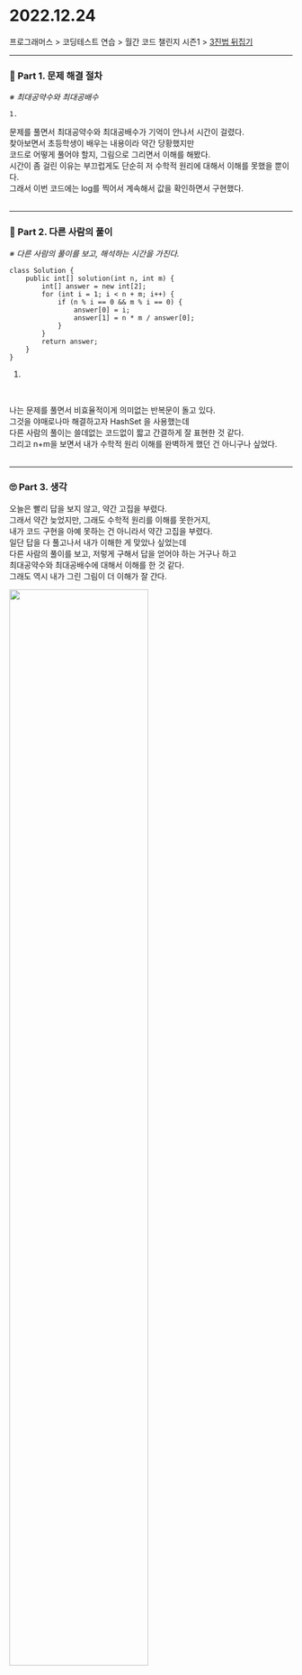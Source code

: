 # 2022.12.24
프로그래머스 > 코딩테스트 연습 > 월간 코드 챌린지 시즌1 > [3진법 뒤집기](https://school.programmers.co.kr/learn/courses/30/lessons/68935)

---
### 📌 Part 1. 문제 해결 절차
_※ 최대공약수와 최대공배수_<br>
```
1. 
```

문제를 풀면서 최대공약수와 최대공배수가 기억이 안나서 시간이 걸렸다.<br>
찾아보면서 초등학생이 배우는 내용이라 약간 당황했지만<br>
코드로 어떻게 풀어야 할지, 그림으로 그리면서 이해를 해봤다.<br>
시간이 좀 걸린 이유는 부끄럽게도 단순히 저 수학적 원리에 대해서 이해를 못했을 뿐이다.<br>
그래서 이번 코드에는 log를 찍어서 계속해서 값을 확인하면서 구현했다.<br>
<br>

---
### 📌 Part 2. 다른 사람의 풀이
_※ 다른 사람의 풀이를 보고, 해석하는 시간을 가진다._<br>
```
class Solution {
    public int[] solution(int n, int m) {
        int[] answer = new int[2];
        for (int i = 1; i < n + m; i++) {
            if (n % i == 0 && m % i == 0) {
                answer[0] = i;
                answer[1] = n * m / answer[0];
            }
        }
        return answer;
    }
}
```
1. 
<br>

나는 문제를 풀면서 비효율적이게 의미없는 반복문이 돌고 있다.<br>
그것을 야매로나마 해결하고자 HashSet 을 사용했는데<br>
다른 사람의 풀이는 쓸데없는 코드없이 짧고 간결하게 잘 표현한 것 같다.<br>
그리고 n+m을 보면서 내가 수학적 원리 이해를 완벽하게 했던 건 아니구나 싶었다.<br>
<br>

---
### 🙄 Part 3. 생각
오늘은 빨리 답을 보지 않고, 약간 고집을 부렸다.<br>
그래서 약간 늦었지만, 그래도 수학적 원리를 이해를 못한거지,<br>
내가 코드 구현을 아예 못하는 건 아니라서 약간 고집을 부렸다.<br>
일단 답을 다 풀고나서 내가 이해한 게 맞았나 싶었는데<br>
다른 사람의 풀이를 보고, 저렇게 구해서 답을 얻어야 하는 거구나 하고<br>
최대공약수와 최대공배수에 대해서 이해를 한 것 같다.<br>
그래도 역시 내가 그린 그림이 더 이해가 잘 간다.<br>

<img width="70%" src="https://github.com/zisoo-choi/zisoo-choi/assets/87762728/cf887bf9-5849-44c3-94f3-827b23195a53"/>